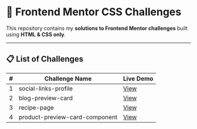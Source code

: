 # 🎨 Frontend Mentor CSS Challenges

This repository contains my **solutions to Frontend Mentor challenges** built using **HTML & CSS only**.  

---

## 📋 List of Challenges

| # | Challenge Name | Live Demo |
|---|----------------|-----------|
| 1 | social-links-profile | [View](https://social-links-profile-femchallenge1.netlify.app/) |
| 2 | blog-preview-card | [View](https://blog-preview-card-femchallenge2.netlify.app/) |
| 3 | recipe-page | [View](https://recipe-page-femchallenge3.netlify.app/) |
| 4 | product-preview-card-component | [View](https://product-preview-card-fenchallenge4.netlify.app/) |

